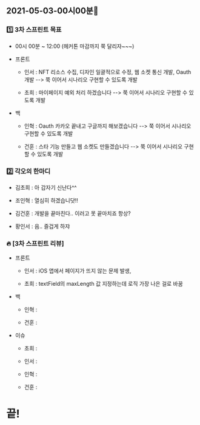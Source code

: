 ## 2021-05-03-00시00분🌟

### 1️⃣ 3차 스프린트 목표

* 00시 00분 ~ 12:00 (헤커톤 마감까지 쭉 달리자~~~)

* 프론트

    * 인서 : NFT 리소스 수집, 디자인 일괄적으로 수정, 웹 소켓 통신 개발, Oauth 개발 --> 쭉 이어서 시나리오 구현할 수 있도록 개발

    * 초희 : 마이페이지 예외 처리 하겠습니다 --> 쭉 이어서 시나리오 구현할 수 있도록 개발

* 백

    * 인혁 : Oauth 카카오 끝내고 구글까지 해보겠습니다 --> 쭉 이어서 시나리오 구현할 수 있도록 개발

    * 건훈 : 스타 기능 만들고 웹 소켓도 만들겠습니다 --> 쭉 이어서 시나리오 구현할 수 있도록 개발

### 2️⃣ 각오의 한마디

* 김초희 : 아 갑자기 신난다^^ 

* 조인혁 : 열심히 하겠습니닷!!

* 김건훈 : 개발을 끝마친다.. 이러고 못 끝마치죠 항상?

* 황인서 : 음.. 즐겁게 하쟈

### 🔥 [3차 스프린트 리뷰]

* 프론트

    * 인서 : iOS 앱에서 페이지가 뜨지 않는 문제 발생, 

    * 초희 : textField의 maxLength 값 지정하는데 로직 가장 나은 걸로 바꿈

* 백

    * 인혁 : 

    * 건훈 : 

* 이슈

    * 초희 : 

    * 인서 : 

    * 인혁 : 

    * 건훈 : 

# 끝!